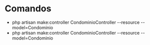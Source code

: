 # Comandos

- php artisan make:controller CondominioController --resource --model=Condominio
- php artisan make:controller CondominioController --resource --model=Condominio
